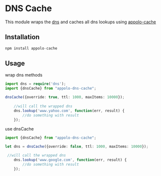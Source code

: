 # DNS Cache 
This module wraps the [dns](http://nodejs.org/api/dns.html) and caches all dns lookups using [appolo-cache](https://github.com/shmoop207/appolo-cache)
 
## Installation
```javascript
npm install appolo-cache
````

## Usage
wrap dns methods
```typescript
import dns = require('dns');
import {dnsCache} from "appolo-dns-cache";

dnsCache({override: true, ttl: 1000, maxItems: 10000});
  
    //will call the wrapped dns
    dns.lookup('www.yahoo.com', function(err, result) {
        //do something with result
    });
```
use dnsCache 
```typescript
import {dnsCache} from "appolo-dns-cache";

let dns = dnsCache({override: false, ttl: 1000, maxItems: 10000});

 //will call the wrapped dns
    dns.lookup('www.google.com', function(err, result) {
        //do something with result
    });
```
